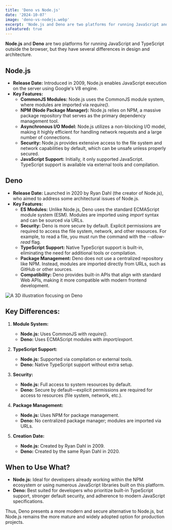 ```yaml
---
title: 'Deno vs Node.js'
date: '2024-10-07'
image: 'deno-vs-nodejs.webp'
excerpt: 'Node.js and Deno are two platforms for running JavaScript and TypeScript outside the browser, but they have several differences in design and architecture.'
isFeatured: true
---
```


**Node.js** and **Deno** are two platforms for running JavaScript and TypeScript outside the browser, but they have several differences in design and architecture.

## **Node.js**

- **Release Date:** Introduced in 2009, Node.js enables JavaScript execution on the server using Google's V8 engine.
- **Key Features:**
    - **CommonJS Modules:** Node.js uses the CommonJS module system, where modules are imported via _require()_.
    - **NPM (Node Package Manager):** Node.js relies on NPM, a massive package repository that serves as the primary dependency management tool.
    - **Asynchronous I/O Model:** Node.js utilizes a non-blocking I/O model, making it highly efficient for handling network requests and a large number of connections.
    - **Security:** Node.js provides extensive access to the file system and network capabilities by default, which can be unsafe unless properly secured.
    - **JavaScript Support:** Initially, it only supported JavaScript. TypeScript support is available via external tools and compilation.

## **Deno**

- **Release Date:** Launched in 2020 by Ryan Dahl (the creator of Node.js), who aimed to address some architectural issues of Node.js.
- **Key Features:**
    - **ES Modules:** Unlike Node.js, Deno uses the standard ECMAScript module system (ESM). Modules are imported using _import_ syntax and can be sourced via URLs.
    - **Security:** Deno is more secure by default. Explicit permissions are required to access the file system, network, and other resources. For example, to read a file, you must run the command with the _--allow-read_ flag.
    - **TypeScript Support:** Native TypeScript support is built-in, eliminating the need for additional tools or compilation.
    - **Package Management:** Deno does not use a centralized repository like NPM. Instead, modules are imported directly from URLs, such as GitHub or other sources.
    - **Compatibility:** Deno provides built-in APIs that align with standard Web APIs, making it more compatible with modern frontend development.

![A 3D illustration focusing on Deno](deno.webp)

## **Key Differences:**

1. **Module System:**
    - **Node.js:** Uses CommonJS with _require()_.
    - **Deno:** Uses ECMAScript modules with _import/export_.

2. **TypeScript Support:**
    - **Node.js:** Supported via compilation or external tools.
    - **Deno:** Native TypeScript support without extra setup.

3. **Security:**
    - **Node.js:** Full access to system resources by default.
    - **Deno:** Secure by default—explicit permissions are required for access to resources (file system, network, etc.).

4. **Package Management:**
    - **Node.js:** Uses NPM for package management.
    - **Deno:** No centralized package manager; modules are imported via URLs.

5. **Creation Date:**
    - **Node.js:** Created by Ryan Dahl in 2009.
    - **Deno:** Created by the same Ryan Dahl in 2020.

## **When to Use What?**

- **Node.js:** Ideal for developers already working within the NPM ecosystem or using numerous JavaScript libraries built on this platform.
- **Deno:** Best suited for developers who prioritize built-in TypeScript support, stronger default security, and adherence to modern JavaScript specifications.

Thus, Deno presents a more modern and secure alternative to Node.js, but Node.js remains the more mature and widely adopted option for production projects.

